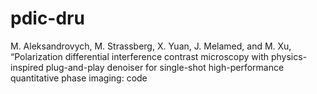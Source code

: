 # pdic-dru
 M. Aleksandrovych, M. Strassberg, X. Yuan, J. Melamed, and M. Xu, “Polarization differential interference contrast microscopy with physics-inspired plug-and-play denoiser for single-shot high-performance quantitative phase imaging: code
